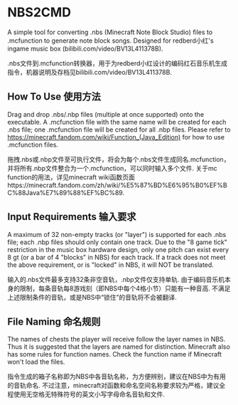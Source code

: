 # NBS2CMD
A simple tool for converting .nbs (Minecraft Note Block Studio) files to .mcfunction to generate note block songs. Designed for redberd小红's ingame music box (bilibili.com/video/BV13L411378B).

.nbs文件到.mcfunction转换器，用于为redberd小红设计的编码红石音乐机生成指令，机器说明及存档见bilibili.com/video/BV13L411378B.


## How To Use  使用方法
Drag and drop .nbs/.nbp files (multiple at once supported) onto the executable. A .mcfunction file with the same name will be created for each .nbs file; one .mcfunction file will be created for all .nbp files. Please refer to https://minecraft.fandom.com/wiki/Function_(Java_Edition) for how to use .mcfunction files. 

拖拽.nbs或.nbp文件至可执行文件，将会为每个.nbs文件生成同名.mcfunction，并将所有.nbp文件整合为一个.mcfunction，可以同时输入多个文件. 关于mc function的用法，详见minecraft wiki函数页面https://minecraft.fandom.com/zh/wiki/%E5%87%BD%E6%95%B0%EF%BC%88Java%E7%89%88%EF%BC%89.


## Input Requirements  输入要求
A maximum of 32 non-empty tracks (or "layer") is supported for each .nbs file; each .nbp files should only contain one track. Due to the "8 game tick" restriction in the music box hardware design, only one pitch can exist every 8 gt (or a bar of 4 "blocks" in NBS) for each track. If a track does not meet the above requirement, or is "locked" in NBS, it will NOT be translated. 

输入的.nbs文件最多支持32条非空音轨，.nbp文件仅支持单轨. 由于编码音乐机本身的限制，每条音轨每8游戏刻（即NBS中每个4格小节）只能有一种音高. 不满足上述限制条件的音轨，或是NBS中“锁住”的音轨将不会被翻译.


## File Naming  命名规则
The names of chests the player will receive follow the layer names in NBS. Thus it is suggested that the layers are named for distinction. Minecraft also has some rules for function names. Check the function name if Minecraft won't load the files. 

指令生成的箱子名称即为NBS中各音轨名称，为方便辨别，建议在NBS中为有用的音轨命名. 不过注意，minecraft对函数和命名空间名称要求较为严格，建议全程使用无空格无特殊符号的英文小写字母命名音轨和文件. 
